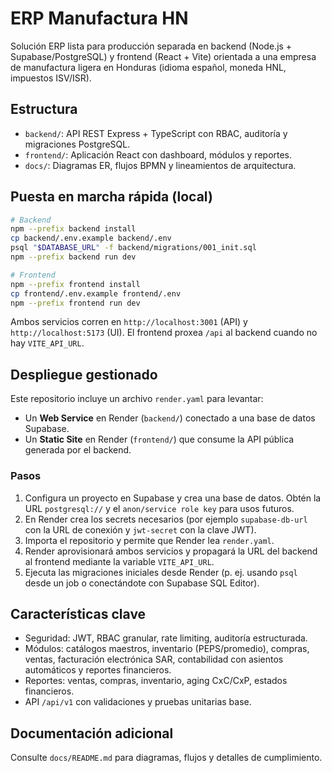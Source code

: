 # ERP Manufactura HN

Solución ERP lista para producción separada en backend (Node.js + Supabase/PostgreSQL) y frontend (React + Vite) orientada a una empresa de manufactura ligera en Honduras (idioma español, moneda HNL, impuestos ISV/ISR).

## Estructura

- `backend/`: API REST Express + TypeScript con RBAC, auditoría y migraciones PostgreSQL.
- `frontend/`: Aplicación React con dashboard, módulos y reportes.
- `docs/`: Diagramas ER, flujos BPMN y lineamientos de arquitectura.

## Puesta en marcha rápida (local)

```bash
# Backend
npm --prefix backend install
cp backend/.env.example backend/.env
psql "$DATABASE_URL" -f backend/migrations/001_init.sql
npm --prefix backend run dev

# Frontend
npm --prefix frontend install
cp frontend/.env.example frontend/.env
npm --prefix frontend run dev
```

Ambos servicios corren en `http://localhost:3001` (API) y `http://localhost:5173` (UI). El frontend proxea `/api` al backend cuando no hay `VITE_API_URL`.

## Despliegue gestionado

Este repositorio incluye un archivo `render.yaml` para levantar:

- Un **Web Service** en Render (`backend/`) conectado a una base de datos Supabase.
- Un **Static Site** en Render (`frontend/`) que consume la API pública generada por el backend.

### Pasos

1. Configura un proyecto en Supabase y crea una base de datos. Obtén la URL `postgresql://` y el `anon/service role key` para usos futuros.
2. En Render crea los secrets necesarios (por ejemplo `supabase-db-url` con la URL de conexión y `jwt-secret` con la clave JWT).
3. Importa el repositorio y permite que Render lea `render.yaml`.
4. Render aprovisionará ambos servicios y propagará la URL del backend al frontend mediante la variable `VITE_API_URL`.
5. Ejecuta las migraciones iniciales desde Render (p. ej. usando `psql` desde un job o conectándote con Supabase SQL Editor).

## Características clave

- Seguridad: JWT, RBAC granular, rate limiting, auditoría estructurada.
- Módulos: catálogos maestros, inventario (PEPS/promedio), compras, ventas, facturación electrónica SAR, contabilidad con asientos automáticos y reportes financieros.
- Reportes: ventas, compras, inventario, aging CxC/CxP, estados financieros.
- API `/api/v1` con validaciones y pruebas unitarias base.

## Documentación adicional

Consulte `docs/README.md` para diagramas, flujos y detalles de cumplimiento.
